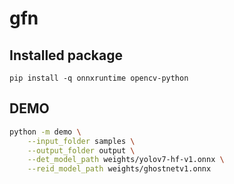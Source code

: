 # gfn

## Installed package

```
pip install -q onnxruntime opencv-python
```


## DEMO
```sh
python -m demo \
    --input_folder samples \
    --output_folder output \
    --det_model_path weights/yolov7-hf-v1.onnx \
    --reid_model_path weights/ghostnetv1.onnx 
```